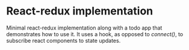 # React-redux implementation

Minimal react-redux implementation along with a todo app that demonstrates how to use it.
It uses a hook, as opposed to _connect()_, to subscribe react components to state updates.
